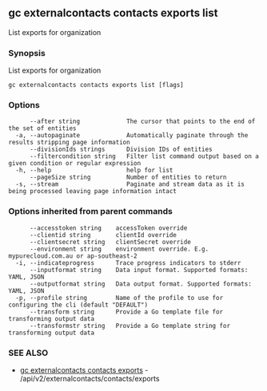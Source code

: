## gc externalcontacts contacts exports list

List exports for organization

### Synopsis

List exports for organization

```
gc externalcontacts contacts exports list [flags]
```

### Options

```
      --after string             The cursor that points to the end of the set of entities
  -a, --autopaginate             Automatically paginate through the results stripping page information
      --divisionIds strings      Division IDs of entities
      --filtercondition string   Filter list command output based on a given condition or regular expression
  -h, --help                     help for list
      --pageSize string          Number of entities to return
  -s, --stream                   Paginate and stream data as it is being processed leaving page information intact
```

### Options inherited from parent commands

```
      --accesstoken string    accessToken override
      --clientid string       clientId override
      --clientsecret string   clientSecret override
      --environment string    environment override. E.g. mypurecloud.com.au or ap-southeast-2
  -i, --indicateprogress      Trace progress indicators to stderr
      --inputformat string    Data input format. Supported formats: YAML, JSON
      --outputformat string   Data output format. Supported formats: YAML, JSON
  -p, --profile string        Name of the profile to use for configuring the cli (default "DEFAULT")
      --transform string      Provide a Go template file for transforming output data
      --transformstr string   Provide a Go template string for transforming output data
```

### SEE ALSO

* [gc externalcontacts contacts exports](gc_externalcontacts_contacts_exports.html)	 - /api/v2/externalcontacts/contacts/exports


